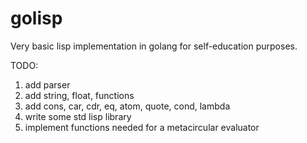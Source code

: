 # golisp

Very basic lisp implementation in golang for self-education purposes.

TODO: 

1) add parser
2) add string, float, functions
3) add cons, car, cdr, eq, atom, quote, cond, lambda
4) write some std lisp library
5) implement functions needed for a metacircular evaluator
